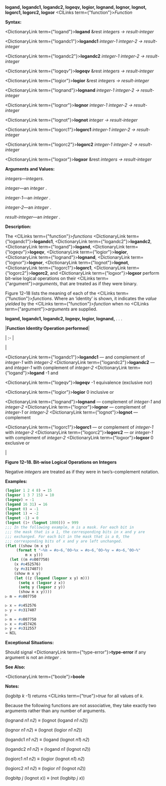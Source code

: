 **logand, logandc1, logandc2, logeqv, logior, lognand, lognor, lognot, logorc1, logorc2, logxor** <ClLinks  term={"function"}><i>Function</i></ClLinks> 



**Syntax:** 



<DictionaryLink  term={"logand"}><b>logand</b></DictionaryLink> &amp;rest *integers → result-integer* 



<DictionaryLink  term={"logandc1"}><b>logandc1</b></DictionaryLink> *integer-1 integer-2 → result-integer* 



<DictionaryLink  term={"logandc2"}><b>logandc2</b></DictionaryLink> *integer-1 integer-2 → result-integer* 



<DictionaryLink  term={"logeqv"}><b>logeqv</b></DictionaryLink> &amp;rest *integers → result-integer* 



<DictionaryLink  term={"logior"}><b>logior</b></DictionaryLink> &amp;rest *integers → result-integer* 



<DictionaryLink  term={"lognand"}><b>lognand</b></DictionaryLink> *integer-1 integer-2 → result-integer* 



<DictionaryLink  term={"lognor"}><b>lognor</b></DictionaryLink> *integer-1 integer-2 → result-integer* 



<DictionaryLink  term={"lognot"}><b>lognot</b></DictionaryLink> *integer → result-integer* 



<DictionaryLink  term={"logorc1"}><b>logorc1</b></DictionaryLink> *integer-1 integer-2 → result-integer* 



<DictionaryLink  term={"logorc2"}><b>logorc2</b></DictionaryLink> *integer-1 integer-2 → result-integer* 



<DictionaryLink  term={"logxor"}><b>logxor</b></DictionaryLink> &amp;rest *integers → result-integer* 



**Arguments and Values:** 



*integers*—*integers*. 



*integer*—an *integer* . 



*integer-1*—an *integer* . 



*integer-2*—an *integer* . 



*result-integer*—an *integer* . 



**Description:** 



The <ClLinks  term={"function"}><i>functions</i></ClLinks> <DictionaryLink  term={"logandc1"}><b>logandc1</b></DictionaryLink>, <DictionaryLink  term={"logandc2"}><b>logandc2</b></DictionaryLink>, <DictionaryLink  term={"logand"}><b>logand</b></DictionaryLink>, <DictionaryLink  term={"logeqv"}><b>logeqv</b></DictionaryLink>, <DictionaryLink  term={"logior"}><b>logior</b></DictionaryLink>, <DictionaryLink  term={"lognand"}><b>lognand</b></DictionaryLink>, <DictionaryLink  term={"lognor"}><b>lognor</b></DictionaryLink>, <DictionaryLink  term={"lognot"}><b>lognot</b></DictionaryLink>, <DictionaryLink  term={"logorc1"}><b>logorc1</b></DictionaryLink>, <DictionaryLink  term={"logorc2"}><b>logorc2</b></DictionaryLink>, and <DictionaryLink  term={"logxor"}><b>logxor</b></DictionaryLink> perform bit-wise logical operations on their <ClLinks  term={"argument"}><i>arguments</i></ClLinks>, that are treated as if they were binary. 



Figure 12–18 lists the meaning of each of the <ClLinks  term={"function"}><i>functions</i></ClLinks>. Where an ‘identity’ is shown, it indicates the *value yielded* by the <ClLinks  term={"function"}><i>function</i></ClLinks> when no <ClLinks  term={"argument"}><i>arguments</i></ClLinks> are supplied. 







 



 



**logand, logandc1, logandc2, logeqv, logior, lognand,** *. . .* 



|**Function Identity Operation performed**|

| :- |

|<p><DictionaryLink  term={"logandc1"}><b>logandc1</b></DictionaryLink> — and complement of *integer-1* with *integer-2* <DictionaryLink  term={"logandc2"}><b>logandc2</b></DictionaryLink> — and *integer-1* with complement of *integer-2* <DictionaryLink  term={"logand"}><b>logand</b></DictionaryLink> -1 and </p><p><DictionaryLink  term={"logeqv"}><b>logeqv</b></DictionaryLink> -1 equivalence (exclusive nor) </p><p><DictionaryLink  term={"logior"}><b>logior</b></DictionaryLink> 0 inclusive or </p><p><DictionaryLink  term={"lognand"}><b>lognand</b></DictionaryLink> — complement of *integer-1* and *integer-2* <DictionaryLink  term={"lognor"}><b>lognor</b></DictionaryLink> — complement of *integer-1* or *integer-2* <DictionaryLink  term={"lognot"}><b>lognot</b></DictionaryLink> — complement </p><p><DictionaryLink  term={"logorc1"}><b>logorc1</b></DictionaryLink> — or complement of *integer-1* with *integer-2* <DictionaryLink  term={"logorc2"}><b>logorc2</b></DictionaryLink> — or *integer-1* with complement of *integer-2* <DictionaryLink  term={"logxor"}><b>logxor</b></DictionaryLink> 0 exclusive or</p>|





**Figure 12–18. Bit-wise Logical Operations on Integers** 



Negative *integers* are treated as if they were in two’s-complement notation. 



**Examples:**
```lisp
(logior 1 2 4 8) → 15 
(logxor 1 3 7 15) → 10 
(logeqv) → -1 
(logand 16 31) → 16 
(lognot 0) → -1 
(lognot 1) → -2 
(lognot -1) → 0 
(lognot (1+ (lognot 1000))) → 999 
;;; In the following example, m is a mask. For each bit in 
;;; the mask that is a 1, the corresponding bits in x and y are 
;;; exchanged. For each bit in the mask that is a 0, the 
;;; corresponding bits of x and y are left unchanged. 
(flet ((show (m x y) 
	 (format t "~%m = #o~6,’0O~%x = #o~6,’0O~%y = #o~6,’0O~%" 
		 m x y))) 
  (let ((m #o007750) 
	(x #o452576) 
	(y #o317407)) 
    (show m x y) 
    (let ((z (logand (logxor x y) m))) 
      (setq x (logxor z x)) 
      (setq y (logxor z y)) 
      (show m x y)))) 
▷ m = #o007750 

▷ x = #o452576 
▷ y = #o317407 
▷ 
▷ m = #o007750 
▷ x = #o457426 
▷ y = #o312557 
→ NIL 
```
**Exceptional Situations:** 



Should signal <DictionaryLink  term={"type-error"}><b>type-error</b></DictionaryLink> if any argument is not an *integer* . 



**See Also:** 



<DictionaryLink  term={"boole"}><b>boole</b></DictionaryLink> 



**Notes:** 



(logbitp *k* -1) returns <ClLinks  term={"true"}><i>true</i></ClLinks> for all values of *k*. 



Because the following functions are not associative, they take exactly two arguments rather than any number of arguments. 



(lognand *n1 n2*) *≡* (lognot (logand *n1 n2*)) 



(lognor *n1 n2*) *≡* (lognot (logior *n1 n2*)) 



(logandc1 *n1 n2*) *≡* (logand (lognot *n1*) *n2*) 



(logandc2 *n1 n2*) *≡* (logand *n1* (lognot *n2*)) 



(logiorc1 *n1 n2*) *≡* (logior (lognot *n1*) *n2*) 



(logiorc2 *n1 n2*) *≡* (logior *n1* (lognot *n2*)) 



(logbitp *j* (lognot *x*)) *≡* (not (logbitp *j x*)) 




